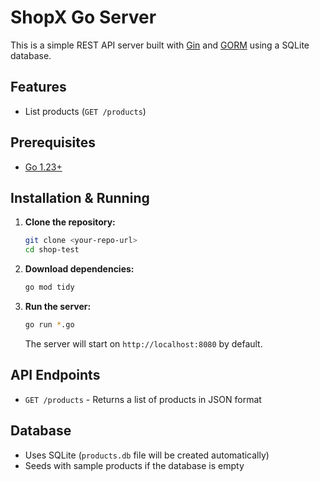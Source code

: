 # ShopX Go Server

This is a simple REST API server built with [Gin](https://github.com/gin-gonic/gin) and [GORM](https://gorm.io/) using a SQLite database.

## Features
- List products (`GET /products`)

## Prerequisites
- [Go 1.23+](https://golang.org/dl/)

## Installation & Running

1. **Clone the repository:**
   ```bash
   git clone <your-repo-url>
   cd shop-test
   ```

2. **Download dependencies:**
   ```bash
   go mod tidy
   ```

3. **Run the server:**
   ```bash
   go run *.go
   ```
   The server will start on `http://localhost:8080` by default.

## API Endpoints

- `GET /products` - Returns a list of products in JSON format

## Database
- Uses SQLite (`products.db` file will be created automatically)
- Seeds with sample products if the database is empty